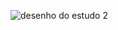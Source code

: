 ![desenho do estudo 2](https://user-images.githubusercontent.com/121955818/211014789-257db0b8-c5e9-49de-ae0b-6eb1ae5812bb.png)
